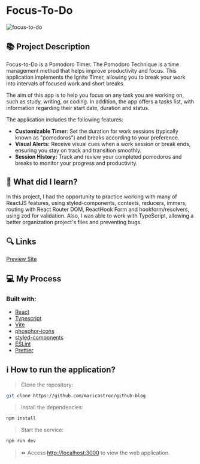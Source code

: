 # Focus-To-Do
![focus-to-do](https://github.com/maricastroc/focus-to-do/assets/121824373/5bfce687-c3ff-471f-95fe-eb257786576b)

## 📚 Project Description
Focus-to-Do is a Pomodoro Timer. The Pomodoro Technique is a time management method that helps improve productivity and focus. This application implements the Ignite Timer, allowing you to break your work into intervals of focused work and short breaks.

The aim of this app is to help you focus on any task you are working on, such as study, writing, or coding. In addition, the app offers a tasks list, with information regarding their start date, duration and status.

The application includes the following features: 

- **Customizable Timer**: Set the duration for work sessions (typically known as "pomodoros") and breaks according to your preference.
- **Visual Alerts:** Receive visual cues when a work session or break ends, ensuring you stay on track and transition smoothly.
- **Session History:** Track and review your completed pomodoros and breaks to monitor your progress and productivity.

## 📌 What did I learn?

In this project, I had the opportunity to practice working with many of ReactJS features, using styled-components, contexts, reducers, immers, routing with React Router DOM, ReactHook Form and hookform/resolvers, using zod for validation. Also, I was able to work with TypeScript, allowing a better organization project's files and preventing bugs.

## 🔍 Links
[Preview Site]("https://maricastroc-focus-to-do.netlify.app/)

## 💻 My Process
### Built with:

- [React](https://reactjs.org/)
- [Typescript](https://www.typescriptlang.org/)
- [Vite](https://vitejs.dev/)
- [phosphor-icons](https://phosphoricons.com/)
- [styled-components](https://styled-components.com/)
- [ESLint](https://eslint.org/)
- [Prettier](https://prettier.io/)

## ℹ️ How to run the application?

> Clone the repository:

```bash
git clone https://github.com/maricastroc/github-blog
```

> Install the dependencies:

```bash
npm install
```

> Start the service:

```bash
npm run dev
```

> ⏩ Access [http://localhost:3000](http://localhost:3000) to view the web application.
